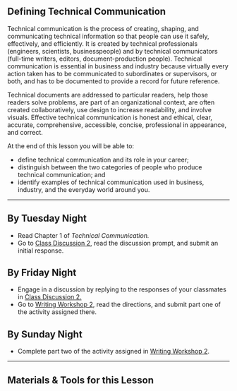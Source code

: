 ## Defining Technical Communication

Technical communication is the process of creating, shaping, and communicating technical information so that people can use it safely, effectively, and efficiently. It is created by technical professionals (engineers, scientists, businesspeople) and by technical communicators (full-time writers, editors, document-production people). Technical communication is essential in business and industry because virtually every action taken has to be communicated to subordinates or supervisors, or both, and has to be documented to provide a record for future reference.

Technical documents are addressed to particular readers, help those readers solve problems, are part of an organizational context, are often created collaboratively, use design to increase readability, and involve visuals. Effective technical communication is honest and ethical, clear, accurate, comprehensive, accessible, concise, professional in appearance, and correct.

At the end of this lesson you will be able to:

* define technical communication and its role in your career;
* distinguish between the two categories of people who produce technical communication; and
* identify examples of technical communication used in business, industry, and the everyday world around you.

---

## By Tuesday Night

* Read Chapter 1 of _Technical Communication._
* Go to [Class Discussion 2][1], read the discussion prompt, and submit an initial response.

## By Friday Night

* Engage in a discussion by replying to the responses of your classmates in [Class Discussion 2.][1]
* Go to [Writing Workshop 2][2], read the directions, and submit part one of the activity assigned there.

## By Sunday Night

* Complete part two of the activity assigned in [Writing Workshop 2][2].

---

## Materials & Tools for this Lesson

[1]: /section/content/default.asp?WCI=Goto&WCU=CRSCNT&MATCH=Class+Discussion+2
[2]: /section/content/default.asp?WCI=Goto&WCU=CRSCNT&MATCH=Writing+Workshop+2
